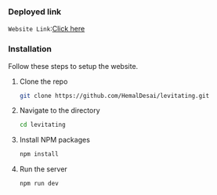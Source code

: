 ### Deployed link
`Website Link`:[Click here](https://levitating.surge.sh/)


### Installation

Follow these steps to setup the website.


1. Clone the repo
   ```sh
   git clone https://github.com/HemalDesai/levitating.git
   ```
2. Navigate to the directory
   ```sh
   cd levitating
   ```
3. Install NPM packages
   ```sh
   npm install
   ```
4. Run the server
    ```sh
    npm run dev
    ```